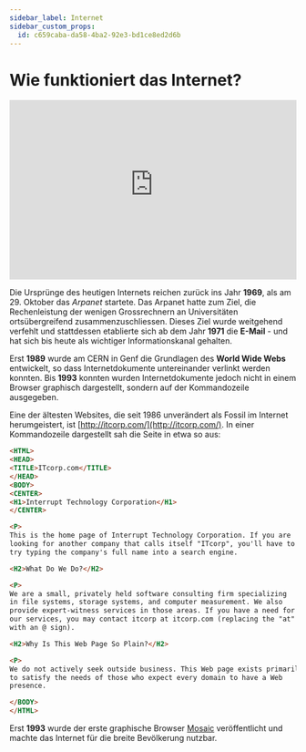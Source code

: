 ```yaml
---
sidebar_label: Internet
sidebar_custom_props:
  id: c659caba-da58-4ba2-92e3-bd1ce8ed2d6b
---
```


# Wie funktioniert das Internet?

<iframe width="100%" height="315" src="https://www.youtube-nocookie.com/embed/l_aSMNjx_Fw" title="YouTube video player" frameBorder="0" allow="accelerometer; autoplay; clipboard-write; encrypted-media; gyroscope; picture-in-picture" allowFullScreen></iframe>

Die Ursprünge des heutigen Internets reichen zurück ins Jahr **1969**, als am 29. Oktober das *Arpanet* startete. Das Arpanet hatte zum Ziel, die Rechenleistung der wenigen Grossrechnern an Universitäten ortsübergreifend zusammenzuschliessen. Dieses Ziel wurde weitgehend verfehlt und stattdessen etablierte sich ab dem Jahr **1971** die **E-Mail** - und hat sich bis heute als wichtiger Informationskanal gehalten.

Erst **1989** wurde am CERN in Genf die Grundlagen des **World Wide Webs** entwickelt, so dass Internetdokumente untereinander verlinkt werden konnten. Bis **1993** konnten wurden Internetdokumente jedoch nicht in einem Browser graphisch dargestellt, sondern auf der Kommandozeile ausgegeben.

Eine der ältesten Websites, die seit 1986 unverändert als Fossil im Internet herumgeistert, ist [http://itcorp.com/](http://itcorp.com/). In einer Kommandozeile dargestellt sah die Seite in etwa so aus:

<div style={{'maxHeight': '10em', 'overflow': 'auto'}} >

```html
<HTML>
<HEAD>
<TITLE>ITcorp.com</TITLE>
</HEAD>
<BODY>
<CENTER>
<H1>Interrupt Technology Corporation</H1>
</CENTER>

<P>
This is the home page of Interrupt Technology Corporation. If you are
looking for another company that calls itself "ITcorp", you'll have to
try typing the company's full name into a search engine.

<H2>What Do We Do?</H2>

<P>
We are a small, privately held software consulting firm specializing
in file systems, storage systems, and computer measurement. We also
provide expert-witness services in those areas. If you have a need for
our services, you may contact itcorp at itcorp.com (replacing the "at"
with an @ sign).

<H2>Why Is This Web Page So Plain?</H2>

<P>
We do not actively seek outside business. This Web page exists primarily
to satisfy the needs of those who expect every domain to have a Web
presence.

</BODY>
</HTML>
```

</div>

Erst **1993** wurde der erste graphische Browser [Mosaic](https://de.wikipedia.org/wiki/NCSA_Mosaic) veröffentlicht und machte das Internet für die breite Bevölkerung nutzbar.
